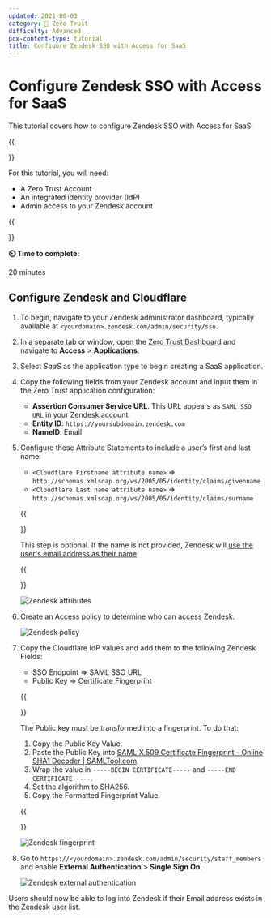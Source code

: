 ```yaml
---
updated: 2021-08-03
category: 🔐 Zero Trust
difficulty: Advanced
pcx-content-type: tutorial
title: Configure Zendesk SSO with Access for SaaS
---
```


# Configure Zendesk SSO with Access for SaaS

This tutorial covers how to configure Zendesk SSO with Access for SaaS.

{{<Aside>}}

For this tutorial, you will need:

- A Zero Trust Account
- An integrated identity provider (IdP)
- Admin access to your Zendesk account

{{</Aside>}}

**⏲️ Time to complete:**

20 minutes

## Configure Zendesk and Cloudflare

1.  To begin, navigate to your Zendesk administrator dashboard, typically available at `<yourdomain>.zendesk.com/admin/security/sso`.

1.  In a separate tab or window, open the [Zero Trust Dashboard](https://dash.teams.cloudflare.com) and navigate to **Access** > **Applications**.

1.  Select _SaaS_ as the application type to begin creating a SaaS application.

1.  Copy the following fields from your Zendesk account and input them in the Zero Trust application configuration:

    - **Assertion Consumer Service URL**. This URL appears as `SAML SSO URL` in your Zendesk account.
    - **Entity ID**: `https://yoursubdomain.zendesk.com`
    - **NameID**: Email

1.  Configure these Attribute Statements to include a user’s first and last name:

    - `<Cloudflare Firstname attribute name>` => `http://schemas.xmlsoap.org/ws/2005/05/identity/claims/givenname`
    - `<Cloudflare Last name attribute name>` => `http://schemas.xmlsoap.org/ws/2005/05/identity/claims/surname`

    {{<Aside type="note">}}

    This step is optional. If the name is not provided, Zendesk will [use the user's email address as their name](https://support.zendesk.com/hc/en-us/articles/203663676#topic_dzb_gl5_2v)

     {{</Aside>}}

    ![Zendesk attributes](/cloudflare-one/static/zero-trust-security/zendesk-sso-saas/zendesk-attributes.png)

1.  Create an Access policy to determine who can access Zendesk.

    ![Zendesk policy](/cloudflare-one/static/zero-trust-security/zendesk-sso-saas/zendesk-policy.png)

1.  Copy the Cloudflare IdP values and add them to the following Zendesk Fields:

    *   SSO Endpoint => SAML SSO URL
    *   Public Key => Certificate Fingerprint

    {{<Aside type="note">}}

    The Public key must be transformed into a fingerprint. To do that:

    1.  Copy the Public Key Value.
    1.  Paste the Public Key into [SAML X.509 Certificate Fingerprint - Online SHA1 Decoder | SAMLTool.com](https://www.samltool.com/fingerprint.php).
    1. Wrap the value in `-----BEGIN CERTIFICATE-----` and `-----END CERTIFICATE-----`.
    1. Set the algorithm to SHA256.
    1. Copy the Formatted Fingerprint Value.
    
    {{</Aside>}}

    ![Zendesk fingerprint](/cloudflare-one/static/zero-trust-security/zendesk-sso-saas/zendesk-fingerprint.png)

1. Go to `https://<yourdomain>.zendesk.com/admin/security/staff_members` and enable **External Authentication** > **Single Sign On**.

    ![Zendesk external authentication](/cloudflare-one/static/zero-trust-security/zendesk-sso-saas/zendesk-external-auth.png)

Users should now be able to log into Zendesk if their Email address exists in the Zendesk user list.
